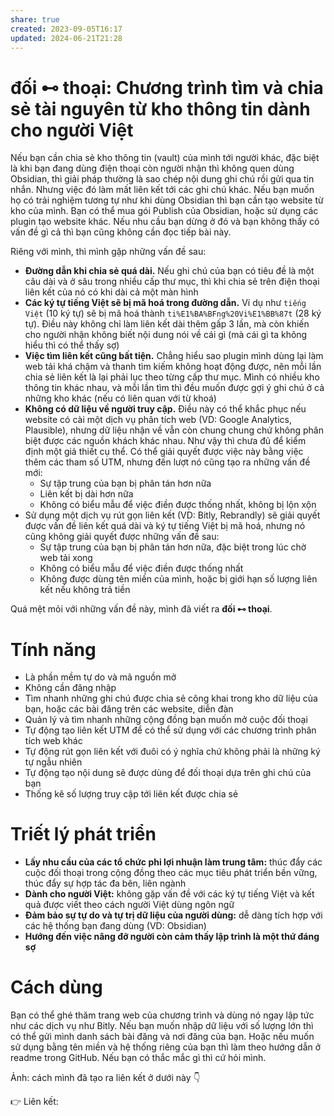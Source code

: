 ```yaml
---
share: true
created: 2023-09-05T16:17
updated: 2024-06-21T21:28
---
```

# **đối ⊷ thoại**: Chương trình tìm và chia sẻ tài nguyên từ kho thông tin dành cho người Việt
Nếu bạn cần chia sẻ kho thông tin (vault) của mình tới người khác, đặc biệt là khi bạn đang dùng điện thoại còn người nhận thì không quen dùng Obsidian, thì giải pháp thường là sao chép nội dung ghi chú rồi gửi qua tin nhắn. Nhưng việc đó làm mất liên kết tới các ghi chú khác. Nếu bạn muốn họ có trải nghiệm tương tự như khi dùng Obsidian thì bạn cần tạo website từ kho của mình. Bạn có thể mua gói Publish của Obsidian, hoặc sử dụng các plugin tạo website khác. Nếu nhu cầu bạn dừng ở đó và bạn không thấy có vấn đề gì cả thì bạn cũng không cần đọc tiếp bài này.

Riêng với mình, thì mình gặp những vấn đề sau:
- **Đường dẫn khi chia sẻ quá dài.** Nếu ghi chú của bạn có tiêu đề là một câu dài và ở sâu trong nhiều cấp thư mục, thì khi chia sẻ trên điện thoại liên kết của nó có khi dài cả một màn hình
- **Các ký tự tiếng Việt sẽ bị mã hoá trong đường dẫn.** Ví dụ như `tiếng Việt` (10 ký tự) sẽ bị mã hoá thành `ti%E1%BA%BFng%20Vi%E1%BB%87t` (28 ký tự). Điều này không chỉ làm liên kết dài thêm gấp 3 lần, mà còn khiến cho người nhận không biết nội dung nói về cái gì (mà cái gì ta không hiểu thì có thể thấy sợ) 
- **Việc tìm liên kết cũng bất tiện.** Chẳng hiểu sao plugin mình dùng lại làm web tải khá chậm và thanh tìm kiếm không hoạt động được, nên mỗi lần chia sẻ liên kết là lại phải lục theo từng cấp thư mục. Mình có nhiều kho thông tin khác nhau, và mỗi lần tìm thì đều muốn được gợi ý ghi chú ở cả những kho khác (nếu có liên quan với từ khoá) 
- **Không có dữ liệu về người truy cập.** Điều này có thể khắc phục nếu website có cài một dịch vụ phân tích web (VD: Google Analytics, Plausible), nhưng dữ liệu nhận về vẫn còn chung chung chứ không phân biệt được các nguồn khách khác nhau. Như vậy thì chưa đủ để kiểm định một giả thiết cụ thể. Có thể giải quyết được việc này bằng việc thêm các tham số UTM, nhưng đến lượt nó cũng tạo ra những vấn đề mới:
    - Sự tập trung của bạn bị phân tán hơn nữa
    - Liên kết bị dài hơn nữa
    - Không có biểu mẫu để việc điền được thống nhất, không bị lộn xộn
- Sử dụng một dịch vụ rút gọn liên kết (VD: Bitly, Rebrandly) sẽ giải quyết được vấn đề liên kết quá dài và ký tự tiếng Việt bị mã hoá, nhưng nó cũng không giải quyết được những vấn đề sau:
    - Sự tập trung của bạn bị phân tán hơn nữa, đặc biệt trong lúc chờ web tải xong
    - Không có biểu mẫu để việc điền được thống nhất
    - Không được dùng tên miền của mình, hoặc bị giới hạn số lượng liên kết nếu không trả tiền

Quá mệt mỏi với những vấn đề này, mình đã viết ra **đối ⊷ thoại**.

# Tính năng
- Là phần mềm tự do và mã nguồn mở
- Không cần đăng nhập
- Tìm nhanh những ghi chú được chia sẻ công khai trong kho dữ liệu của bạn, hoặc các bài đăng trên các website, diễn đàn
- Quản lý và tìm nhanh những cộng đồng bạn muốn mở cuộc đối thoại
- Tự động tạo liên kết UTM để có thể sử dụng với các chương trình phân tích web khác
- Tự động rút gọn liên kết với đuôi có ý nghĩa chứ không phải là những ký tự ngẫu nhiên 
- Tự động tạo nội dung sẽ được dùng để đối thoại dựa trên ghi chú của bạn
- Thống kê số lượng truy cập tới liên kết được chia sẻ

# Triết lý phát triển
- **Lấy nhu cầu của các tổ chức phi lợi nhuận làm trung tâm:** thúc đẩy các cuộc đối thoại trong cộng đồng theo các mục tiêu phát triển bền vững, thúc đẩy sự hợp tác đa bên, liên ngành
- **Dành cho người Việt:** không gặp vấn đề với các ký tự tiếng Việt và kết quả được viết theo cách người Việt dùng ngôn ngữ
- **Đảm bảo sự tự do và tự trị dữ liệu của người dùng:** dễ dàng tích hợp với các hệ thống bạn đang dùng (VD: Obsidian)
- **Hướng đến việc nâng đỡ người còn cảm thấy lập trình là một thứ đáng sợ**

# Cách dùng
Bạn có thể ghé thăm trang web của chương trình và dùng nó ngay lập tức như các dịch vụ như Bitly. Nếu bạn muốn nhập dữ liệu với số lượng lớn thì có thể gửi mình danh sách bài đăng và nơi đăng của bạn. Hoặc nếu muốn sử dụng bằng tên miền và hệ thống riêng của bạn thì làm theo hướng dẫn ở readme trong GitHub. Nếu bạn có thắc mắc gì thì cứ hỏi mình.

Ảnh: cách mình đã tạo ra liên kết ở dưới này 👇 

👉 Liên kết: